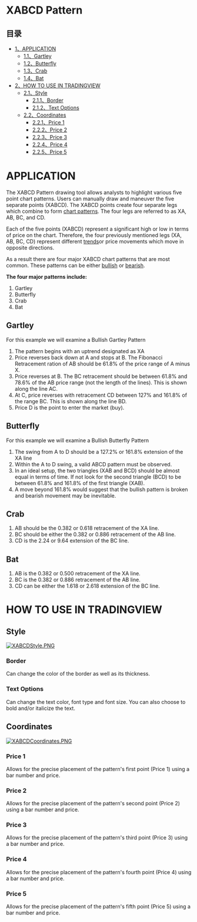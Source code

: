 # XABCD Pattern

## 目录

-   [1、APPLICATION](#APPLICATION)
    -   [1.1、Gartley](#Gartley)
    -   [1.2、Butterfly](#Butterfly)
    -   [1.3、Crab](#Crab)
    -   [1.4、Bat](#Bat)
-   [2、HOW TO USE IN TRADINGVIEW](#HOW_TO_USE_IN_TRADINGVIEW)
    -   [2.1、Style](#Style)
        -   [2.1.1、Border](#Border)
        -   [2.1.2、Text Options](#Text_Options)
    -   [2.2、Coordinates](#Coordinates)
        -   [2.2.1、Price 1](#Price_1)
        -   [2.2.2、Price 2](#Price_2)
        -   [2.2.3、Price 3](#Price_3)
        -   [2.2.4、Price 4](#Price_4)
        -   [2.2.5、Price 5](#Price_5)

# APPLICATION

The XABCD Pattern drawing tool allows analysts to highlight various five point chart patterns. Users can manually draw and maneuver the five separate points (XABCD). The XABCD points create four separate legs which combine to form  [chart patterns](https://www.tradingview.com/wiki/Chart_Pattern "Chart Pattern"). The four legs are referred to as XA, AB, BC, and CD.

Each of the five points (XABCD) represent a significant high or low in terms of price on the chart. Therefore, the four previously mentioned legs (XA, AB, BC, CD) represent different  [trends](https://www.tradingview.com/wiki/Market_Trend "Market Trend")or price movements which move in opposite directions.

As a result there are four major XABCD chart patterns that are most common. These patterns can be either  [bullish](https://www.tradingview.com/wiki/Market_Trend#Bullish "Market Trend")  or  [bearish](https://www.tradingview.com/wiki/Market_Trend#Bearish "Market Trend").

**The four major patterns include:**

1.  Gartley
2.  Butterfly
3.  Crab
4.  Bat

## Gartley

For this example we will examine a Bullish Gartley Pattern

1.  The pattern begins with an uptrend designated as XA
2.  Price reverses back down at A and stops at B. The Fibonacci Retracement ration of AB should be 61.8% of the price range of A minus X.
3.  Price reverses at B. The BC retracement should be between 61.8% and 78.6% of the AB price range (not the length of the lines). This is shown along the line AC.
4.  At C, price reverses with retracement CD between 127% and 161.8% of the range BC. This is shown along the line BD.
5.  Price D is the point to enter the market (buy).

## Butterfly

For this example we will examine a Bullish Butterfly Pattern

1.  The swing from A to D should be a 127.2% or 161.8% extension of the XA line
2.  Within the A to D swing, a valid ABCD pattern must be observed.
3.  In an ideal setup, the two triangles (XAB and BCD) should be almost equal in terms of time. If not look for the second triangle (BCD) to be between 61.8% and 161.8% of the first triangle (XAB).
4.  A move beyond 161.8% would suggest that the bullish pattern is broken and bearish movement may be inevitable.

## Crab

1.  AB should be the 0.382 or 0.618 retracement of the XA line.
2.  BC should be either the 0.382 or 0.886 retracement of the AB line.
3.  CD is the 2.24 or 9.64 extension of the BC line.

## Bat

1.  AB is the 0.382 or 0.500 retracement of the XA line.
2.  BC is the 0.382 or 0.886 retracement of the AB line.
3.  CD can be either the 1.618 or 2.618 extension of the BC line.

  

# HOW TO USE IN TRADINGVIEW

## Style

[![XABCDStyle.PNG](https://wiki-pics.tradingview.com/tv/public/4/48/XABCDStyle.PNG)](https://www.tradingview.com/wiki/File:XABCDStyle.PNG)

### Border

Can change the color of the border as well as its thickness.

### Text Options

Can change the text color, font type and font size. You can also choose to bold and/or italicize the text.

## Coordinates

[![XABCDCoordinates.PNG](https://wiki-pics.tradingview.com/tv/public/0/04/XABCDCoordinates.PNG)](https://www.tradingview.com/wiki/File:XABCDCoordinates.PNG)

### Price 1

Allows for the precise placement of the pattern's first point (Price 1) using a bar number and price.

### Price 2

Allows for the precise placement of the pattern's second point (Price 2) using a bar number and price.

### Price 3

Allows for the precise placement of the pattern's third point (Price 3) using a bar number and price.

### Price 4

Allows for the precise placement of the pattern's fourth point (Price 4) using a bar number and price.

### Price 5

Allows for the precise placement of the pattern's fifth point (Price 5) using a bar number and price.